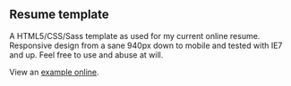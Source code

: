 ## Resume template
A HTML5/CSS/Sass template as used for my current online resume. Responsive design from a sane 940px down to mobile and tested with IE7 and up. Feel free to use and abuse at will.

View an [example online](http://magnetikonline.github.com/resumetemplate).
